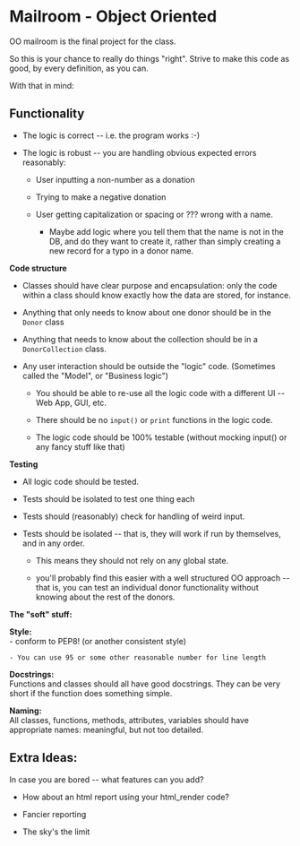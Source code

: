 Mailroom - Object Oriented
===================

OO mailroom is the final project for the class.

So this is your chance to really do things "right". Strive to make this code as good, by every definition, as you can.

With that in mind:

Functionality
-------------

* The logic is correct -- i.e. the program works :-)

* The logic is robust -- you are handling obvious expected errors reasonably:

  - User inputting a non-number as a donation

  - Trying to make a negative donation

  - User getting capitalization or spacing or ??? wrong with a name.

    - Maybe add logic where you tell them that the name is not in the DB, and do they want to create it, rather than simply creating a new record for a typo in a donor name.

**Code structure**

* Classes should have clear purpose and encapsulation: only the code within a class should know exactly how the data are stored, for instance.

* Anything that only needs to know about one donor should be in the ``Donor`` class

* Anything that needs to know about the collection should be in a ``DonorCollection`` class.

* Any user interaction should be outside the "logic" code. (Sometimes called the "Model", or "Business logic")

  - You should be able to re-use all the logic code with a different UI -- Web App, GUI, etc.

  - There should be no ``input()`` or ``print`` functions in the logic code.

  - The logic code should be 100% testable (without mocking input() or any fancy stuff like that)

**Testing**

* All logic code should be tested.

* Tests should be isolated to test one thing each

* Tests should (reasonably) check for handling of weird input.

* Tests should be isolated -- that is, they will work if run by themselves, and in any order.

  - This means they should not rely on any global state.

  - you'll probably find this easier with a well structured OO approach -- that is, you can test an individual donor functionality without knowing about the rest of the donors.


**The "soft" stuff:**

**Style:**   
    - conform to PEP8! (or another consistent style)

    - You can use 95 or some other reasonable number for line length

**Docstrings:**  
    Functions and classes should all have good docstrings. They can be very short if the function does something simple.

**Naming:**  
    All classes, functions, methods, attributes, variables should have appropriate names: meaningful, but not too detailed.

Extra Ideas:
------------

In case you are bored -- what features can you add?

* How about an html report using your html_render code?

* Fancier reporting

* The sky's the limit
